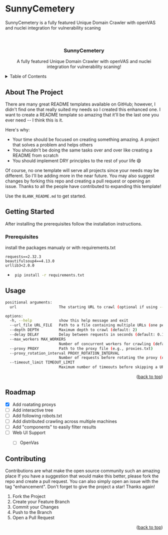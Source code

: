 # SunnyCemetery
SunnyCemetery is a fully featured Unique Domain Crawler with openVAS and nuclei integration for vulnerability scaning

<a id="readme-top"></a>


<!-- PROJECT LOGO -->
<br />
<div align="center">
  </a>

  <h3 align="center">SunnyCemetery</h3>

  <p align="center">
    A fully featured Unique Domain Crawler with openVAS and nuclei integration for vulnerability scaning!

</div>



<!-- TABLE OF CONTENTS -->
<details>
  <summary>Table of Contents</summary>
  <ol>
    </li>
    <li>
      <a href="#getting-started">Getting Started</a>
      <ul>
        <li><a href="#prerequisites">Prerequisites</a></li>
          <li><a href="#usage">Usage</a></li>
          <li><a href="#roadmap">Roadmap</a></li>
          <li><a href="#contributing">Contributing</a></li>
      </ul>
    </li>
  </ol>
</details>



<!-- ABOUT THE PROJECT -->
## About The Project


There are many great README templates available on GitHub; however, I didn't find one that really suited my needs so I created this enhanced one. I want to create a README template so amazing that it'll be the last one you ever need -- I think this is it.

Here's why:
* Your time should be focused on creating something amazing. A project that solves a problem and helps others
* You shouldn't be doing the same tasks over and over like creating a README from scratch
* You should implement DRY principles to the rest of your life :smile:

Of course, no one template will serve all projects since your needs may be different. So I'll be adding more in the near future. You may also suggest changes by forking this repo and creating a pull request or opening an issue. Thanks to all the people have contributed to expanding this template!

Use the `BLANK_README.md` to get started.


<!-- GETTING STARTED -->
## Getting Started

After installing the prerequisites follow the installation instructions.

### Prerequisites

install the packages manualy or with requirements.txt
```
requests==2.32.3
beautifulsoup4==4.13.0
urllib3<2.0.0
```
* 
  ```sh
   pip install -r requirements.txt
  ```

## Usage
```sh
positional arguments:
  url                   The starting URL to crawl (optional if using --url_file)

options:
  -h, --help            show this help message and exit
  --url_file URL_FILE   Path to a file containing multiple URLs (one per line)
  --depth DEPTH         Maximum depth to crawl (default: 2)
  --delay DELAY         Delay between requests in seconds (default: 0.1)
  --max_workers MAX_WORKERS
                        Number of concurrent workers for crawling (default: 5)
  --proxy PROXY         Path to the proxy file (e.g., proxies.txt)
  --proxy_rotation_interval PROXY_ROTATION_INTERVAL
                        Number of requests before rotating the proxy (default: 10)
  --timeout_limit TIMEOUT_LIMIT
                        Maximum number of timeouts before skipping a URL (default: 1)
```
<p align="right">(<a href="#readme-top">back to top</a>)</p>



<!-- ROADMAP -->
## Roadmap

- [x] Add roatating proxys
- [ ] Add interactive tree
- [ ] Add following robots.txt 
- [ ] Add distributed crawling across multiple machines
- [ ] Add "components" to easily filter results
- [ ] Web UI Support
    - [ ] OpenVas





<!-- CONTRIBUTING -->
## Contributing

Contributions are what make the open source community such an amazing place If you have a suggestion that would make this better, please fork the repo and create a pull request. You can also simply open an issue with the tag "enhancement".
Don't forget to give the project a star! Thanks again!

1. Fork the Project
2. Create your Feature Branch 
3. Commit your Changes
4. Push to the Branch 
5. Open a Pull Request


<!-- LICENSE -->
<!-- ## License

Distributed under the MIT License. See `LICENSE.txt` for more information. -->

<p align="right">(<a href="#readme-top">back to top</a>)</p>







